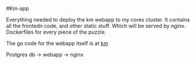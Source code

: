 #Km-app

Everything needed to deploy the km webapp to my cores cluster.
It contains all the frontedn code, and other static stuff. Which will be served by nginx.
Dockerfiles for every piece of the puzzle.

The go code for the webapp itself is at [km](http://github.com/FreekKalter/km)

Postgres db -> webapp -> nginx
